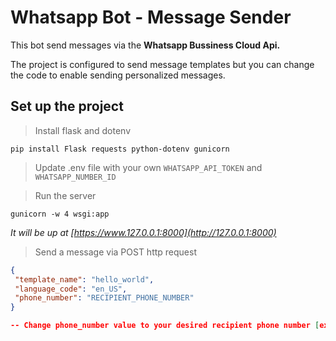 # Whatsapp Bot - Message Sender
This bot send messages via the **Whatsapp Bussiness Cloud Api.**

The project is configured to send message templates but you can change the code to enable sending personalized messages.

## Set up the project
>Install flask and dotenv

	pip install Flask requests python-dotenv gunicorn
  
  
>Update .env file with your own `WHATSAPP_API_TOKEN` and `WHATSAPP_NUMBER_ID` 


>Run the server

	gunicorn -w 4 wsgi:app 

*It will be up at 	[https://www.127.0.0.1:8000](http://127.0.0.1:8000)*

>Send a message via POST http request

```json
{
 "template_name": "hello_world",
 "language_code": "en_US",
 "phone_number": "RECIPIENT_PHONE_NUMBER"  
} 

-- Change phone_number value to your desired recipient phone number [ex: "34666555444"] (+34 prefix)

```


